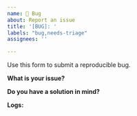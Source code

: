 ```yaml
---
name: 🐛 Bug
about: Report an issue
title: '[BUG]: '
labels: "bug,needs-triage"
assignees: ''

---
```


Use this form to submit a reproducible bug.

**What is your issue?**

**Do you have a solution in mind?**

**Logs:**

```log

```
